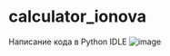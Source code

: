 # calculator_ionova
Написание кода в Python IDLE
![image](https://user-images.githubusercontent.com/91468036/138231627-feb4df1e-62cb-4437-9aab-ad97be548655.png)
